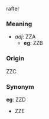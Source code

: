 rafter
### Meaning
+ _adj_: ZZA
    + __eg__: ZZB

### Origin

ZZC

### Synonym

__eg__: ZZD

+ ZZE


